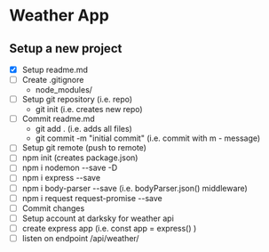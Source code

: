 # Weather App

## Setup a new project
- [x] Setup readme.md
- [ ] Create .gitignore
    - node_modules/
- [ ] Setup git repository (i.e. repo)
    - git init   (i.e. creates new repo)
- [ ] Commit readme.md
    - git add .  (i.e. adds all files)
    - git commit -m "initial commit"  (i.e. commit with m - message)
- [ ] Setup git remote (push to remote)
- [ ] npm init (creates package.json)
- [ ] npm i nodemon --save -D
- [ ] npm i express --save
- [ ] npm i body-parser --save (i.e. bodyParser.json() middleware)
- [ ] npm i request request-promise --save
- [ ] Commit changes 
- [ ] Setup account at darksky for weather api
- [ ] create express app (i.e. const app = express() )
- [ ] listen on endpoint /api/weather/